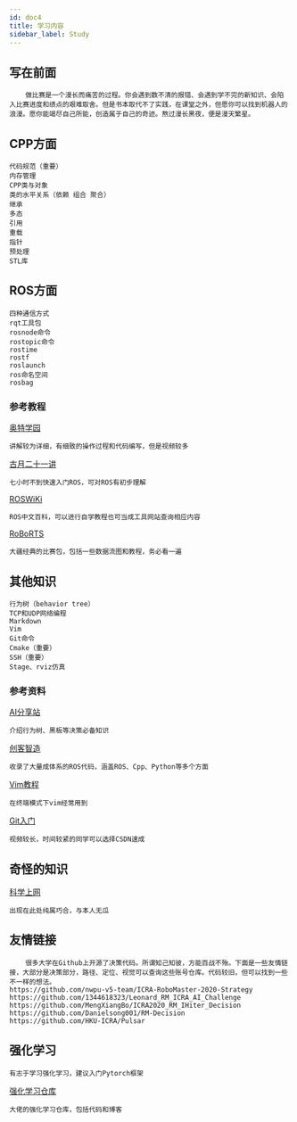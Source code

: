 ```yaml
---
id: doc4
title: 学习内容
sidebar_label: Study
---
```


## 写在前面

		做比赛是一个漫长而痛苦的过程。你会遇到数不清的报错、会遇到学不完的新知识、会陷入比赛进度和绩点的艰难取舍。但是书本取代不了实践，在课堂之外，但愿你可以找到机器人的浪漫。愿你能竭尽自己所能，创造属于自己的奇迹。熬过漫长黑夜，便是漫天繁星。

## CPP方面

 	代码规范（重要）
 	内存管理
 	CPP类与对象
 	类的水平关系（依赖 组合 聚合）
 	继承
 	多态
 	引用
 	重载
 	指针
 	预处理
 	STL库

## ROS方面

 	四种通信方式
 	rqt工具包
 	rosnode命令
 	rostopic命令
 	rostime
 	rostf
 	roslaunch
 	ros命名空间
 	rosbag
	 
### 参考教程

[奥特学园](https://www.bilibili.com/video/BV1Ci4y1L7ZZ?p=1)

	讲解较为详细，有细致的操作过程和代码编写，但是视频较多
[古月二十一讲](https://www.bilibili.com/video/BV1zt411G7Vn?spm_id_from=333.337.search-card.all.click)

	七小时不到快速入门ROS，可对ROS有初步理解
[ROSWiKi](http://wiki.ros.org/cn/ROS/Tutorials)

	ROS中文百科，可以进行自学教程也可当成工具网站查询相应内容

[RoBoRTS](https://robomaster.github.io/RoboRTS-Tutorial/#/)

	大疆经典的比赛包，包括一些数据流图和教程，务必看一遍
## 其他知识
 	行为树（behavior tree）
 	TCP和UDP网络编程
 	Markdown
 	Vim
 	Git命令
 	Cmake（重要）
 	SSH（重要）
 	Stage、rviz仿真

 ### 参考资料
 [AI分享站](http://www.aisharing.com/)

 	介绍行为树、黑板等决策必备知识
 [创客智造](https://www.ncnynl.com/)

 	收录了大量成体系的ROS代码，涵盖ROS、Cpp、Python等多个方面
 [Vim教程](https://www.runoob.com/linux/linux-vim.html)

 	在终端模式下vim经常用到

 [Git入门](https://www.bilibili.com/video/BV1vy4y1s7k6)

	视频较长，时间较紧的同学可以选择CSDN速成

## 奇怪的知识

[科学上网](https://github.com/freefq/free)

	出现在此处纯属巧合，与本人无瓜

## 友情链接
		很多大学在Github上开源了决策代码。所谓知己知彼，方能百战不殆。下面是一些友情链接，大部分是决策部分，路径、定位、视觉可以查询这些账号仓库。代码较旧，但可以找到一些不一样的想法。
	https://github.com/nwpu-v5-team/ICRA-RoboMaster-2020-Strategy
	https://github.com/1344618323/Leonard_RM_ICRA_AI_Challenge
	https://github.com/MengXiangBo/ICRA2020_RM_IHiter_Decision
	https://github.com/Danielsong001/RM-Decision
	https://github.com/HKU-ICRA/Pulsar
## 强化学习
	有志于学习强化学习，建议入门Pytorch框架

[强化学习仓库](https://github.com/ljpzzz/machinelearning)

	大佬的强化学习仓库，包括代码和博客


​		